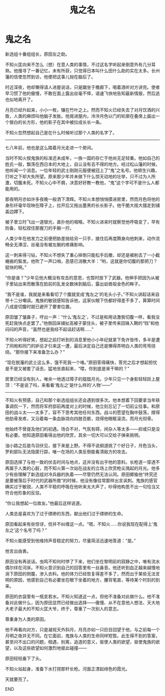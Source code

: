﻿---
title: 鬼之名
fandom: 薄樱鬼
characters: 原田左之助/不知火匡
rating: General
excerpt: 最英勇的战士，会被冠以鬼之名号。
notes: 角色死亡警告。
---

# 鬼之名



新选组十番组组长，原田左之助。

不知火匡向来不怎么（想）在意人类的事情，不过这名字听起来倒意外有几分耳熟。他搜寻了一番记忆，未有所获，只觉得日本叫什么田什么助的实在太多。长州藩的信使忽然到访，他便把这事儿抛在脑后了。

时近深夜，他却懒得请人进屋说话，只是踞坐于檐廊下，喝着酒听对方讲完。使者早习惯了他的傲慢，不敢在面上露出丝毫不怿，语速飞快地告知最新情报，然后逃也似地离开了。

月亮已经升起来，小小一枚，镶在竹叶之上。然而不知火已经失去了对月饮酒的兴致，人类的麻烦叫他脑子发胀。他晃进屋内，泠泠月色以门的轮廓在叠席上画出一个银白的长方形，他的影子在其中被拉成长长一条。

不知火忽然想起自己是在什么时候听过那个人类的名字了。

---

七八年前，他也是这么踏着月光走进一个房间。

当时不知火按鬼族的标准还未成年，一族一国的存亡于他尚无足轻重。他如自己的姓氏一般，飘荡在西日本的大地上，自认没有去不得的地方。经过松山藩的时候，他听闻一个消息。一位年轻的武士刚刚元服便被冠上了“鬼”之名号。他顿生兴趣，打听之下却大失所望。原来那少年并未做下什么惊天动地的壮举，只不过为人所激，切腹未死。不知火心中不屑，决意好好教一教他，“鬼”这个字可不是什么人都能用的。

那夜明月亦如许多夜晚一般洒下清辉。不知火本想悄悄摸进房里，然而月色将他的身形纤毫毕现映在障子上，拉开后又拖出墨黑的长长影子。他干脆大摇大摆走到铺盖边蹲下。

被子里立时飞出一道银光，直扑他的咽喉。不知火进来时就察觉他呼吸变了，早有防备，轻松捏住那握刀的手腕一拧。

人类少年在他发力之前便把胁差抛给另一只手，接住后再度腾身向他刺来，动作流畅全无滞涩，丝毫没有被左腕的疼痛影响。

这一刺来得刁钻，不知火不想失了重心摔倒只能松手后撤，却还是被削去了一小截蜷曲的鬓发。他吹了一声口哨，恶感已消散大半：“哟，这就是你切腹的那把刀？挺快的啊。”

“你是谁？”少年见他大概没有攻击的意思，也暂时放下了武器。他伸手把因为从被子里钻出来而散落在脸前的乱发全数抹到脑后，露出幼兽般金色的眸子。

“我不是谁，我就是来看看切了个腹就变成‘鬼左之’的毛头小子。”不知火讲起话来自带十二分嘲讽。鬼族的敏锐感知告诉他，这家伙眼下伤都好得差不多了，算算时间八成是切腹时就已避开了要害位置。

原田皱了皱鼻子，哼出一声：“什么‘鬼左之’，不过是和用话激我切腹一样，看我没死赶我快点走罢了。”他倒回床铺扯高被子蒙住头，被子里传来回锋入鞘的“铛”和他闷闷的声音，“虽然也是我经不起话赶话啊……”

不知火听得好笑，想起之前打听到的消息里他小小年纪就拿下免许皆传，多半是遭了同袍和同门的妒忌才引来这一遭，最后决定自己还是懒得弄明白人类的弯弯绕绕。“那你接下来准备怎么办？”

“现在脱藩的武士这么多，饿不死我一个咯。”原田答得痛快，答完之后才想起担忧是不是又被套了话去，猛地坐直起来，“喂，你到底是来干嘛的？”

房里已经没有别人，唯余一地透过障子的胧胧月光。少年只见一个身影轻轻跃上屋顶：“不是说了吗，来看看‘鬼左之’是什么样的‘人物’——”

---

不知火有预感，自己和那个新选组组长还会遇到很多次。他本想着下回要拿当年轶事调侃一下，然而将军府邸前再度对上的时候，他立刻忘记了一切前尘往事。和原田的战斗太——太多了，容不下思考其他任何东西。战斗的愿望在胸中鼓荡，撑得他肋骨发疼，又沿着每一条血脉烧向四肢百骸，烧得他眼眶滚烫。而月光彻骨。

他始终不曾提及他们的初遇。场合不对，气氛有碍，闲杂人等太多——抑或只是没有必要。他知道原田看得出他的欣赏，其余一切大可以交给子弹来挑明。

油小路之后是鸟羽伏见，接下来是上野。不得不说纲道挑了个好日子，月色当头，罗刹部队无法隐匿行踪，唯一在场的人类反倒能看清敌方的攻击。

原田选择了与他一致的伏击时间与地点，这并没有出乎他的意料。长枪逐一穿透不再属于人类的心脏，而不知火第一次站在战友的立场上欣赏枪尖溅起的月光。他多少有些理解了新选组对冷兵器的执着——尽管仍然无法认同。原田揶揄他“终究还是要被落后于时代的武器所救”的时候，他没有像往常那样出言讽刺。鬼族的感官确实过于敏锐，人类不平稳的呼吸在他听来太大声了，吵得他构思不出一句恰当又符合他形象的反驳。

“你让我想起一位故友。”他最后这样说道。

人类总是喜欢为了过于缥缈的东西，献出他们过于缥缈的生命。

原田看起来有些惊讶，但并不纠缠这一点。“喂，不知火……你说我现在配得上‘鬼左之’这个名号了吗？”

不知火能感受到他维持声音稳定的努力，尽量简洁迅速地答道：“是。”

他言出由衷。

原田没有再说话。虫鸣不知何时停了下来，他们坐在黎明前的寂静之中，唯有流水偶尔绊在河床。不知火意识到自己的回答里有一丝鼻音。他还听到血正越来越慢地淌下原田的侧腹，渗入衣料。他的体力已经恢复得差不多了，然而出于某些无法言明的原因，他感到自己有必要坐在眼下坐着的地方，腰背笔直，等待某个时刻的到来。

原田的衣袋里有一瓶变若水。不知火知道这一点，但他不准备对此做什么。他不准备对此做什么，因为原田显然已经做出选择——傲慢、从不在意他人想法、天大地大老子最大的不知火匡大爷，终于，尊重了一次别人的意志。

尊重身为人类的原田。

他不再看向对方，只是凝视天外斜月，月亮亦如一只巨目回望于他，与之前每一个月明之夜并无不同。在它面前，鬼族与人类的生命同样短暂。此生得不到的答案，甚至问不出口的问题，相遇，别离，追逐的意义，驱使人类的欲望，驱使鬼族的欲望，以及这些欲望如何激烈地彼此碰撞——

原田轻轻垂下了头。

不知火站起身，准备下水打捞那杆长枪。河面正漂起绯色的霞光。

天就要亮了。



END
